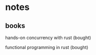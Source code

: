 # notes

## books

hands-on concurrency with rust (bought)

functional programming in rust (bought)
